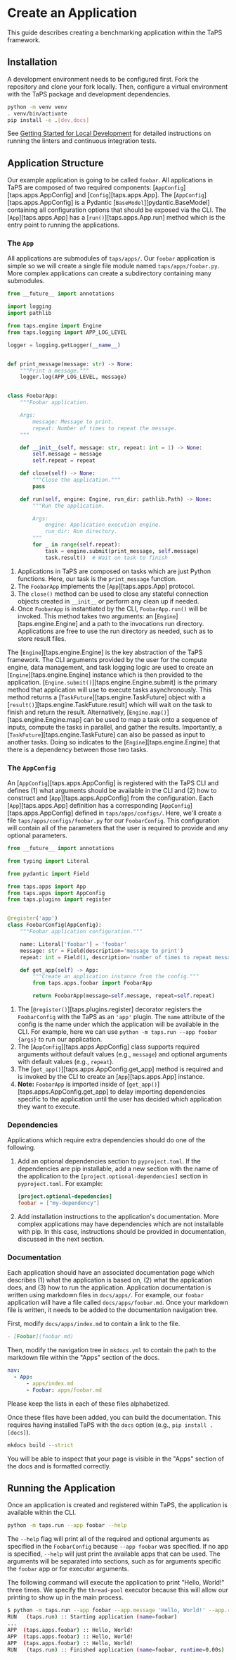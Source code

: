 # Create an Application

This guide describes creating a benchmarking application within the TaPS framework.

## Installation

A development environment needs to be configured first.
Fork the repository and clone your fork locally.
Then, configure a virtual environment with the TaPS package and development dependencies.

```bash
python -m venv venv
. venv/bin/activate
pip install -e .[dev,docs]
```

See [Getting Started for Local Development](../contributing/index.md#getting-started-for-local-development) for detailed instructions on running the linters and continuous integration tests.

## Application Structure

Our example application is going to be called `foobar`.
All applications in TaPS are composed of two required components:
[`AppConfig`][taps.apps.AppConfig] and [`Config`][taps.apps.App].
The [`AppConfig`][taps.apps.AppConfig] is a Pydantic [`BaseModel`][pydantic.BaseModel] containing all configuration options that should be exposed via the CLI.
The [`App`][taps.apps.App] has a [`run()`][taps.apps.App.run] method which is the entry point to running the applications.

### The `App`

All applications are submodules of `taps/apps/`.
Our `foobar` application is simple so we will create a single file module named `taps/apps/foobar.py`.
More complex applications can create a subdirectory containing many submodules.


```python title="taps/apps/foobar.py" linenums="1"
from __future__ import annotations

import logging
import pathlib

from taps.engine import Engine
from taps.logging import APP_LOG_LEVEL

logger = logging.getLogger(__name__)


def print_message(message: str) -> None:
    """Print a message."""
    logger.log(APP_LOG_LEVEL, message)


class FoobarApp:
    """Foobar application.

    Args:
        message: Message to print.
        repeat: Number of times to repeat the message.
    """

    def __init__(self, message: str, repeat: int = 1) -> None:
        self.message = message
        self.repeat = repeat

    def close(self) -> None:
        """Close the application."""
        pass

    def run(self, engine: Engine, run_dir: pathlib.Path) -> None:
        """Run the application.

        Args:
            engine: Application execution engine.
            run_dir: Run directory.
        """
        for _ in range(self.repeat):
            task = engine.submit(print_message, self.message)
            task.result()  # Wait on task to finish
```

1. Applications in TaPS are composed on tasks which are just Python functions.
   Here, our task is the `print_message` function.
2. The `FoobarApp` implements the [`App`][taps.apps.App] protocol.
3. The `close()` method can be used to close any stateful connection objects created in `__init__` or perform any clean up if needed.
4. Once `FoobarApp` is instantiated by the CLI, `FoobarApp.run()` will be invoked.
   This method takes two arguments: an [`Engine`][taps.engine.Engine] and a path to the invocations run directory.
   Applications are free to use the run directory as needed, such as to store result files.

The [`Engine`][taps.engine.Engine] is the key abstraction of the TaPS framework.
The CLI arguments provided by the user for the compute engine, data management, and task logging logic are used to create an [`Engine`][taps.engine.Engine] instance which is then provided to the application.
[`Engine.submit()`][taps.engine.Engine.submit] is the primary method that application will use to execute tasks asynchronously.
This method returns a [`TaskFuture`][taps.engine.TaskFuture] object with a [`result()`][taps.engine.TaskFuture.result] which will wait on the task to finish and return the result.
Alternatively, [`Engine.map()`][taps.engine.Engine.map] can be used to map a task onto a sequence of inputs, compute the tasks in parallel, and gather the results.
Importantly, a [`TaskFuture`][taps.engine.TaskFuture] can also be passed as input to another tasks.
Doing so indicates to the [`Engine`][taps.engine.Engine] that there is a dependency between those two tasks.

### The `AppConfig`

An [`AppConfig`][taps.apps.AppConfig] is registered with the TaPS CLI and defines (1) what arguments should be available in the CLI and (2) how to construct and [`App`][taps.apps.AppConfig] from the configuration.
Each [`App`][taps.apps.App] definition has a corresponding [`AppConfig`][taps.apps.AppConfig] defined in `taps/apps/configs/`.
Here, we'll create a file `taps/apps/configs/foobar.py` for our `FoobarConfig`.
This configuration will contain all of the parameters that the user is required to provide and any optional parameters.

```python title="taps/apps/configs/foobar.py" linenums="1"
from __future__ import annotations

from typing import Literal

from pydantic import Field

from taps.apps import App
from taps.apps import AppConfig
from taps.plugins import register


@register('app')
class FoobarConfig(AppConfig):
    """Foobar application configuration."""

    name: Literal['foobar'] = 'foobar'
    message: str = Field(description='message to print')
    repeat: int = Field(1, description='number of times to repeat message')

    def get_app(self) -> App:
        """Create an application instance from the config."""
        from taps.apps.foobar import FoobarApp

        return FoobarApp(message=self.message, repeat=self.repeat)
```

1. The [`@register()`][taps.plugins.register] decorator registers the `FoobarConfig` with the TaPS as an `'app'` plugin.
   The `name` attribute of the config is the name under which the application will be available in the CLI.
   For example, here we can use `python -m taps.run --app foobar {args}` to run our application.
2. The [`AppConfig`][taps.apps.AppConfig] class supports required arguments without default values (e.g., `message`) and optional arguments with default values (e.g., `repeat`).
3. The [`get_app()`][taps.apps.AppConfig.get_app] method is required and is invoked by the CLI to create an [`App`][taps.apps.App] instance.
4. **Note:** `FoobarApp` is imported inside of [`get_app()`][taps.apps.AppConfig.get_app] to delay importing dependencies specific to the application until the user has decided which application they want to execute.

### Dependencies

Applications which require extra dependencies should do one of the following.

1. Add an optional dependencies section to `pyproject.toml`.
   If the dependencies are pip installable, add a new section with the name of the application to the `[project.optional-dependencies]` section in `pyproject.toml`.
   For example:
   ```toml
   [project.optional-depedencies]
   foobar = ["my-dependency"]
   ```
2. Add installation instructions to the application's documentation.
   More complex applications may have dependencies which are not installable with pip.
   In this case, instructions should be provided in documentation, discussed in the next section.

### Documentation

Each application should have an associated documentation page which describes (1) what the application is based on, (2) what the application does, and (3) how to run the application.
Application documentation is written using markdown files in `docs/apps/`.
For example, our `foobar` application will have a file called `docs/apps/foobar.md`.
Once your markdown file is written, it needs to be added to the documentation navigation tree.

First, modify `docs/apps/index.md` to contain a link to the file.
```markdown
- [Foobar](foobar.md)
```
Then, modify the navigation tree in `mkdocs.yml` to contain the path to the markdown file within the "Apps" section of the docs.
```yaml
nav:
  - App:
      - apps/index.md
      - Foobar: apps/foobar.md
```
Please keep the lists in each of these files alphabetized.

Once these files have been added, you can build the documentation.
This requires having installed TaPS with the `docs` option (e.g., `pip install .[docs]`).
```bash
mkdocs build --strict
```
You will be able to inspect that your page is visible in the "Apps" section of the docs and is formatted correctly.

## Running the Application

Once an application is created and registered within TaPS, the application is available within the CLI.
```bash
python -m taps.run --app foobar --help
```
The `--help` flag will print all of the required and optional arguments as specified in the `FoobarConfig` because `--app foobar` was specified.
If no app is specified, `--help` will just print the available apps that can be used.
The arguments will be separated into sections, such as for arguments specific the `foobar` app or for executor arguments.

The following command will execute the application to print "Hello, World!" three times.
We specify the `thread-pool` executor because this will allow our printing to show up in the main process.
```bash
$ python -m taps.run --app foobar --app.message 'Hello, World!' --app.repeat 3 --engine.executor thread-pool
RUN   (taps.run) :: Starting application (name=foobar)
...
APP  (taps.apps.foobar) :: Hello, World!
APP  (taps.apps.foobar) :: Hello, World!
APP  (taps.apps.foobar) :: Hello, World!
RUN   (taps.run) :: Finished application (name=foobar, runtime=0.00s)
```

